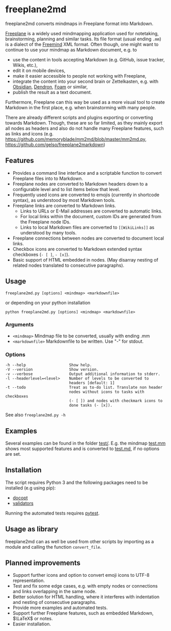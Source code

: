 # freeplane2md

freeplane2md converts mindmaps in Freeplane format into Markdown.

[Freeplane](https://www.freeplane.org) is a widely used mindmapping application used for notetaking, brainstorming, planning and similar tasks. Its file format (usual ending `.mm`) is a dialect of the [Freemind](http://freemind.sourceforge.net) XML format. Often though, one might want to continue to use your mindmap as Markdown document, e.g. to

- use the content in tools accepting Markdown (e.g. GitHub, issue tracker, Wikis, etc.),
- edit it on mobile devices,
- make it easier accessible to people not working with Freeplane,
- integrate the content into your second brain or Zettelkasten, e.g. with [Obsidian](https://obsidian.md), [Dendron](
https://www.dendron.so/), [Foam](https://foambubble.github.io/foam/) or similar,
- publish the result as a text document.

Furthermore, Freeplane can this way be used as a more visual tool to create Markdown in the first place, e.g. when brainstorming with many people.

There are already different scripts and plugins exporting or converting towards Markdown. Though, these are so far limited, as they mainly export all nodes as headers and also do not handle many Freeplane features, such as links and icons (e.g. <https://github.com/memoryblade/mm2md/blob/master/mm2md.py>, <https://github.com/gelso/freeplane2markdown>)

## Features

- Provides a command line interface and a scriptable function to convert Freeplane files into to Markdown.
- Freeplane nodes are converted to Markdown headers down to a configurable level and to list items below that level.
- Frequently used icons are converted to emojis (currently in shortcode syntax), as understood by most Markdown tools.
- Freeplane links are converted to Markdown links.
  - Links to URLs or E-Mail addresses are converted to automatic links.
  - For local links within the document, custom IDs are generated from the Freeplane node IDs.
  - Links to local Markdown files are converted to `[[WikiLinks]]` as understood by many tools.
- Freeplane connections between nodes are converted to document local links.
- Checkbox icons are converted to Markdown extended syntax checkboxes (`- [ ]`, `- [x]`).
- Basic support of HTML embedded in nodes. (May disarray nesting of related nodes translated to consecutive paragraphs).

## Usage

`freeplane2md.py [options] <mindmap> <markdownfile>`

or depending on your python installation

`python freeplane2md.py [options] <mindmap> <markdownfile>`

### Arguments

- `<mindmap>`   Mindmap file to be converted, usually with ending .mm
- `<markdownfile>`  Markdownfile to be written. Use "-" for stdout.

### Options

    -h --help                   Show help.
    -V --version                Show version.
    -v --verbose                Output additional information to stderr.
    -l --headerlevel=<level>    Number of levels to be converted to
                                headers [default: 1] 
    -t --todo                   Treat as to-do list. Translate non header
                                nodes without icons to tasks with checkboxes
                                (- [ ]) and nodes with checkmark icons to
                                done tasks (- [x]).

See also `freeplane2md.py -h`

## Examples

Several examples can be found in the folder [test/](test/). E.g. the mindmap [test.mm](test/test.mm) shows most supported features and is converted to [test.md](test/test.md), if no options are set.

## Installation

The script requires Python 3 and the following packages need to be installed (e.g using pip):

- [docopt](https://pypi.org/project/docopt/)
- [validators](https://pypi.org/project/validators/)

Running the automated tests requires
[pytest](https://pypi.org/project/pytest/).

## Usage as library

freeplane2md can as well be used from other scripts by importing as a module and calling the function `convert_file`.

## Planned improvements

- Support further icons and option to convert emoji icons to UTF-8 representation.
- Test and fix some edge cases, e.g. with empty nodes or connections and links overlapping in the same node.
- Better solution for HTML handling, where it interferes with indentation and nesting of consecutive paragraphs.
- Provide more examples and automated tests.
- Support further Freeplane features, such as embedded Markdown, $\LaTeX$ or notes.
- Easier installation.
